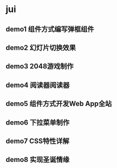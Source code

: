 # jui

## demo1 组件方式编写弹框组件

## demo2 幻灯片切换效果

## demo3 2048游戏制作

## demo4 阅读器阅读器

## demo5 组件方式开发Web App全站

## demo6 下拉菜单制作

## demo7 CSS特性详解

## demo8 实现圣诞情缘

